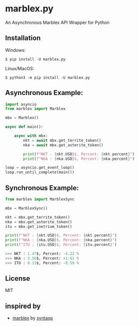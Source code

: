# marblex.py
 An Asynchronous Marblex API Wrapper for Python

## Installation
Windows: <br>
```
$ pip install -U marblex.py
```
Linux/MacOS:
```
$ python3 -m pip install -U marblex.py
```

## Asynchronous Example:
```python
import asyncio
from marblex import Marblex

mbx = Marblex()

async def main():

    async with mbx:
        nkt = await mbx.get_territe_token()
        nka = await mbx.get_asterite_token()

        print(f"NKT : {nkt.USD}$, Percent: {nkt.percent}")
        print(f"NKA : {nka.USD}$, Percent: {nka.percent}")

loop = asyncio.get_event_loop()
loop.run_until_complete(main())
```
## Synchronous Example:
```python
from marblex import MarblexSync

mbx = MarblexSync()

nkt = mbx.get_territe_token()
nka = mbx.get_asterite_token()
itu = mbx.get_inetrium_token()

print(f"NKT : {nkt.USD}$, Percent: {nkt.percent}")
print(f"NKA : {nka.USD}$, Percent: {nka.percent}")
print(f"ITU : {itu.USD}$, Percent: {itu.percent}")

>>> NKT : 1.47$, Percent: -4.22 %
>>> NKA : 3.56$, Percent: +1.61 %
>>> ITU : 0.13$, Percent: -0.59 %
```
## License
MIT

## inspired by
- [marblex](https://github.com/syntaxp/marblex) by [syntaxp](https://github.com/syntaxp)